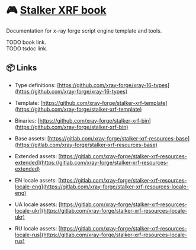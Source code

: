# 🎮 [Stalker XRF book](README.md)

Documentation for x-ray forge script engine template and tools.

TODO book link. <br/>
TODO tsdoc link. <br/>

## 📦 Links

- Type definitions: [https://github.com/xray-forge/xray-16-types](https://github.com/xray-forge/xray-16-types)
- Template: [https://github.com/xray-forge/stalker-xrf-template](https://github.com/xray-forge/stalker-xrf-template)
- Binaries: [https://github.com/xray-forge/stalker-xrf-bin](https://github.com/xray-forge/stalker-xrf-bin)


- Base assets: [https://gitlab.com/xray-forge/stalker-xrf-resources-base](https://gitlab.com/xray-forge/stalker-xrf-resources-base)
- Extended assets: [https://gitlab.com/xray-forge/stalker-xrf-resources-extended](https://gitlab.com/xray-forge/stalker-xrf-resources-extended)
- EN locale assets: [https://gitlab.com/xray-forge/stalker-xrf-resources-locale-eng](https://gitlab.com/xray-forge/stalker-xrf-resources-locale-eng)
- UA locale assets: [https://gitlab.com/xray-forge/stalker-xrf-resources-locale-ukr](https://gitlab.com/xray-forge/stalker-xrf-resources-locale-ukr)
- RU locale assets: [https://gitlab.com/xray-forge/stalker-xrf-resources-locale-rus](https://gitlab.com/xray-forge/stalker-xrf-resources-locale-rus)
